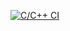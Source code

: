 [![C/C++ CI](https://github.com/JohnChristianCastillo/TurboHiker/actions/workflows/c-cpp.yml/badge.svg)](https://github.com/JohnChristianCastillo/TurboHiker/actions/workflows/c-cpp.yml)
